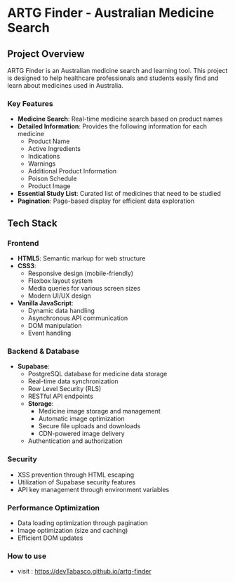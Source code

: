 # ARTG Finder - Australian Medicine Search

## Project Overview
ARTG Finder is an Australian medicine search and learning tool. This project is designed to help healthcare professionals and students easily find and learn about medicines used in Australia.

### Key Features
- **Medicine Search**: Real-time medicine search based on product names
- **Detailed Information**: Provides the following information for each medicine
  - Product Name
  - Active Ingredients
  - Indications
  - Warnings
  - Additional Product Information
  - Poison Schedule
  - Product Image
- **Essential Study List**: Curated list of medicines that need to be studied
- **Pagination**: Page-based display for efficient data exploration

## Tech Stack

### Frontend
- **HTML5**: Semantic markup for web structure
- **CSS3**: 
  - Responsive design (mobile-friendly)
  - Flexbox layout system
  - Media queries for various screen sizes
  - Modern UI/UX design
- **Vanilla JavaScript**: 
  - Dynamic data handling
  - Asynchronous API communication
  - DOM manipulation
  - Event handling

### Backend & Database
- **Supabase**:
  - PostgreSQL database for medicine data storage
  - Real-time data synchronization
  - Row Level Security (RLS)
  - RESTful API endpoints
  - **Storage**:
    - Medicine image storage and management
    - Automatic image optimization
    - Secure file uploads and downloads
    - CDN-powered image delivery
  - Authentication and authorization

### Security
- XSS prevention through HTML escaping
- Utilization of Supabase security features
- API key management through environment variables

### Performance Optimization
- Data loading optimization through pagination
- Image optimization (size and caching)
- Efficient DOM updates

### How to use
- visit : https://devTabasco.github.io/artg-finder

